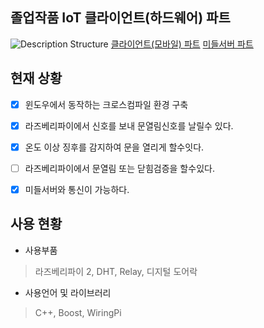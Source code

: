 
## **졸업작품 IoT 클라이언트(하드웨어) 파트**  ##

![Description Structure](https://lh3.googleusercontent.com/-bIE6zNLbvns/Vzd_O2lf-9I/AAAAAAAAAX0/iqZXqO0nkQE8bvQbktBtKTtDf_5uEV9qgCLcB/s0/%25EC%25BA%25A1%25EC%25B2%2598.PNG "캡처.PNG")
[클라이언트(모바일) 파트](https://github.com/qkrcjfgus33/SmartDoorlockApp)
[미들서버 파트](https://github.com/qkrcjfgus33/SmartDoorlockServer)

**현재 상황**
----------
- [x]  윈도우에서 동작하는  크로스컴파일 환경 구축
- [x]  라즈베리파이에서 신호를 보내 문열림신호를 날릴수 있다.
- [x]  온도 이상 징후를 감지하여 문을 열리게 할수잇다.
- [ ] 라즈베리파이에서 문열림 또는 닫힘검증을 할수있다.
- [x] 미들서버와 통신이 가능하다.
  

**사용 현황**
----------
 - 사용부품
 > 라즈베리파이 2, DHT, Relay, 디지털 도어락 
 
 - 사용언어 및 라이브러리
>  C++, Boost, WiringPi
 
